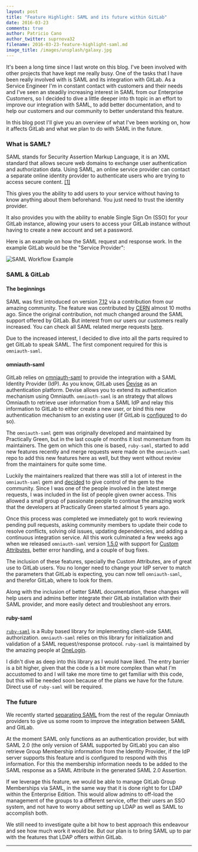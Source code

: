```yaml
---
layout: post
title: "Feature Highlight: SAML and its future within GitLab"
date: 2016-03-23
comments: true
author: Patricio Cano
author_twitter: suprnova32
filename: 2016-03-23-feature-highlight-saml.md
image_title: /images/unsplash/galaxy.jpg
---
```


It's been a long time since I last wrote on this blog. I've been involved with
other projects that have kept me really busy. One of the tasks that I have been
really involved with is SAML and its integration with GitLab. As a Service Engineer
I'm in constant contact with customers and their needs and I've seen an steadily
increasing interest in SAML from our Enterprise Customers, so I decided to dive
a little deeper into th topic in an effort to improve our integration with SAML,
to add better documentation, and to help our customers and our community to better
understand this feature.

In this blog post I'll give you an overview of what I've been working on, how it
affects GitLab and what we plan to do with SAML in the future.

<!-- more -->

### What is SAML?

SAML stands for Security Assertion Markup Language, it is an XML standard that
allows secure web domains to exchange user authentication and authorization data.
Using SAML, an online service provider can contact a separate online identity
provider to authenticate users who are trying to access secure content.
[[1]](https://developers.google.com/google-apps/sso/saml_reference_implementation)

This gives you the ability to add users to your service without having to know
anything about them beforehand. You just need to trust the identity provider.

It also provides you with the ability to enable Single Sign On (SSO) for your
GitLab instance, allowing your users to access your GitLab instance without
having to create a new account and set a password.

Here is an example on how the SAML request and response work. In the example
GitLab would be the "Service Provider":

![SAML Workflow Example](/images/saml_workflow_vertical.gif)

### SAML & GitLab

#### The beginnings

SAML was first introduced on version [7.12](https://gitlab.com/gitlab-org/gitlab-ce/merge_requests/722/diffs)
via a contribution from our amazing community. The feature was contributed by [CERN](http://home.cern/)
almost 10 moths ago. Since the original contribution, not much changed around the
SAML support offered by GitLab. But interest from our users our customers really
increased. You can check all SAML related merge requests
[here](https://gitlab.com/gitlab-org/gitlab-ce/merge_requests?utf8=%E2%9C%93&issue_search=saml&state=merged&scope=all&assignee_id=&author_id=&milestone_id=&label_id=).

Due to the increased interest, I decided to dive into all the parts required to
get GitLab to speak SAML. The first component required for this is `omniauth-saml`.

#### omniauth-saml

GitLab relies on [omniauth-saml](https://github.com/omniauth/omniauth-saml) to
provide the integration with a SAML Identity Provider (IdP). As you know, GitLab uses
[Devise](https://github.com/plataformatec/devise) as an authentication platform.
Devise allows you to extend its authentication mechanism using Omniauth.
`omniauth-saml` is an strategy that allows Omniauth to retrieve user information
from a SAML IdP and relay this information to GitLab to either create a new user,
or bind this new authentication mechanism to an existing user (if GitLab is
[configured](http://doc.gitlab.com/ce/integration/saml.html) to do so).

The `omniauth-saml` gem was originally developed and maintained by Practically
Green, but in the last couple of months it lost momentum from its maintainers.
The gem on which this one is based, `ruby-saml`, started to add new features
recently and merge requests were made on the `omniauth-saml` repo to add this
new features here as well, but they went without review from the maintainers
for quite some time.

Luckily the maintainers realized that there was still a lot of interest in the
`omniauth-saml` gem and [decided](https://github.com/omniauth/omniauth-saml/issues/67)
to give control of the gem to the community. Since I was one of the people
involved in the latest merge requests, I was included in the list of people
given owner access. This allowed a small group of passionate people to continue
the amazing work that the developers at Practically Green started almost 5
years ago.

Once this process was completed we immediately got to work reviewing pending pull
requests, asking community members to update their code to resolve conflicts,
solving old issues, updating dependencies, and adding a continuous integration
service. All this work culminated a few weeks ago when we released `omniauth-saml`
version [1.5.0](https://github.com/omniauth/omniauth-saml/blob/master/CHANGELOG.md#150-2016-02-25)
with support for [Custom Attributes](http://doc.gitlab.com/ce/integration/saml.html#attribute_statements),
better error handling, and a couple of bug fixes.

The inclusion of these features, specially the Custom Attributes, are of great
use to GitLab users. You no longer need to change your IdP server to match the
parameters that GitLab is expecting, you can now tell `omniauth-saml`, and therefor
GitLab, where to look for them.

Along with the inclusion of better SAML documentation, these changes will help
users and admins better integrate their GitLab installation with their SAML provider,
and more easily detect and troubleshoot any errors.

#### ruby-saml

[`ruby-saml`](https://github.com/onelogin/ruby-saml) is a Ruby based library for
implementing client-side SAML authorization. `omniauth-saml` relies on this library
for initialization and validation of a SAML request/response protocol. `ruby-saml`
is maintained by the amazing people at [OneLogin](https://www.onelogin.com/).

I didn't dive as deep into this library as I would have liked. The entry barrier
is a bit higher, given that the code is a bit more complex than what I'm accustomed
to and I will take me more time to get familiar with this code, but this will be
needed soon because of the plans we have for the future. Direct use of `ruby-saml`
will be required.

### The future

We recently started [separating SAML](https://gitlab.com/gitlab-org/gitlab-ce/merge_requests/2882/)
from the rest of the regular Omniauth providers to give us some room to improve
the integration between SAML and GitLab.

At the moment SAML only functions as an authentication provider, but with SAML 2.0
(the only version of SAML supported by GitLab) you can also retrieve Group Membership
information from the Identity Provider, if the IdP server supports this feature
and is configured to respond with this information. For this the membership
information needs to be added to the SAML response as a SAML Attribute in
the generated SAML 2.0 Assertion.

If we leverage this feature, we would be able to manage GitLab Group Memberships
via SAML, in the same way that it is done right to for LDAP within the Enterprise
Edition. This would allow admins to off-load the management of the groups to a
different service, offer their users an SSO system, and not have to worry about
setting up LDAP as well as SAML to accomplish both.

We still need to investigate quite a bit how to best approach this endeavour and
see how much work it would be. But our plan is to bring SAML up to par with the
features that LDAP offers within GitLab.

---


